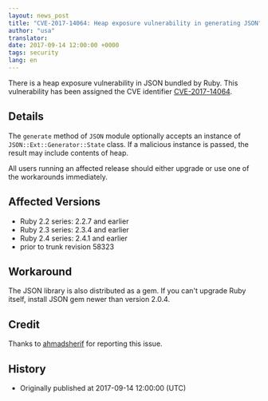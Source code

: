 ```yaml
---
layout: news_post
title: "CVE-2017-14064: Heap exposure vulnerability in generating JSON"
author: "usa"
translator:
date: 2017-09-14 12:00:00 +0000
tags: security
lang: en
---
```


There is a heap exposure vulnerability in JSON bundled by Ruby.
This vulnerability has been assigned the CVE identifier [CVE-2017-14064](http://cve.mitre.org/cgi-bin/cvename.cgi?name=CVE-2017-14064).

## Details

The `generate` method of `JSON` module optionally accepts an instance of `JSON::Ext::Generator::State` class.
If a malicious instance is passed, the result may include contents of heap.

All users running an affected release should either upgrade or use one of the workarounds immediately.

## Affected Versions

* Ruby 2.2 series: 2.2.7 and earlier
* Ruby 2.3 series: 2.3.4 and earlier
* Ruby 2.4 series: 2.4.1 and earlier
* prior to trunk revision 58323

## Workaround

The JSON library is also distributed as a gem.
If you can't upgrade Ruby itself, install JSON gem newer than version 2.0.4.

## Credit

Thanks to [ahmadsherif](https://hackerone.com/ahmadsherif) for reporting this issue.

## History

* Originally published at 2017-09-14 12:00:00 (UTC)
